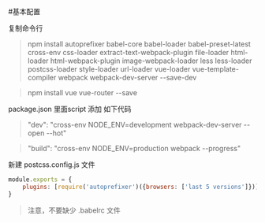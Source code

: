 #基本配置

复制命令行
>npm install autoprefixer 
    babel-core 
    babel-loader 
    babel-preset-latest 
    cross-env 
    css-loader 
    extract-text-webpack-plugin
    file-loader 
    html-loader 
    html-webpack-plugin 
    image-webpack-loader 
    less 
    less-loader 
    postcss-loader 
    style-loader 
    url-loader 
    vue-loader 
    vue-template-compiler 
    webpack 
    webpack-dev-server
    --save-dev

>npm install vue vue-router --save

package.json 里面script 添加 如下代码
>"dev": "cross-env NODE_ENV=development webpack-dev-server --open --hot"

>"build": "cross-env NODE_ENV=production  webpack --progress"

新建 postcss.config.js 文件
```javascript
module.exports = {
    plugins: [require('autoprefixer')({browsers: ['last 5 versions']})]
}
```

>注意，不要缺少 .babelrc 文件